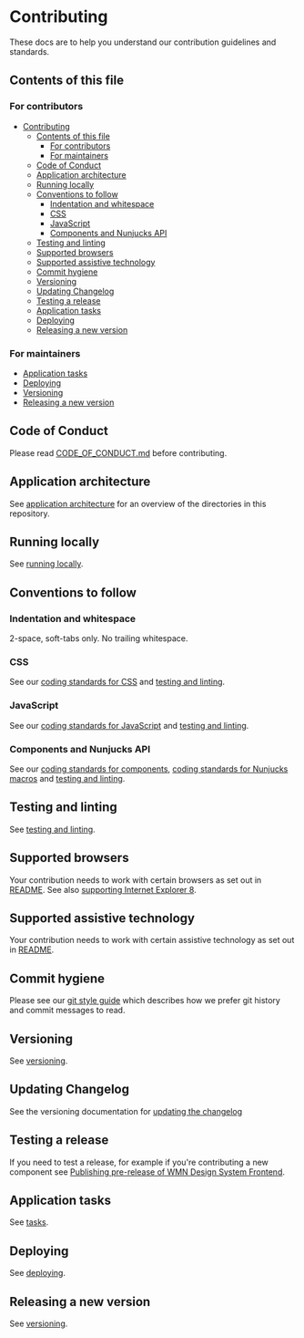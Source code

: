 # Contributing

These docs are to help you understand our contribution guidelines and standards.

## Contents of this file

### For contributors

- [Contributing](#contributing)
  - [Contents of this file](#contents-of-this-file)
    - [For contributors](#for-contributors)
    - [For maintainers](#for-maintainers)
  - [Code of Conduct](#code-of-conduct)
  - [Application architecture](#application-architecture)
  - [Running locally](#running-locally)
  - [Conventions to follow](#conventions-to-follow)
    - [Indentation and whitespace](#indentation-and-whitespace)
    - [CSS](#css)
    - [JavaScript](#javascript)
    - [Components and Nunjucks API](#components-and-nunjucks-api)
  - [Testing and linting](#testing-and-linting)
  - [Supported browsers](#supported-browsers)
  - [Supported assistive technology](#supported-assistive-technology)
  - [Commit hygiene](#commit-hygiene)
  - [Versioning](#versioning)
  - [Updating Changelog](#updating-changelog)
  - [Testing a release](#testing-a-release)
  - [Application tasks](#application-tasks)
  - [Deploying](#deploying)
  - [Releasing a new version](#releasing-a-new-version)

### For maintainers

- [Application tasks](#running-application-tasks)
- [Deploying](#deploying)
- [Versioning](#versioning)
- [Releasing a new version](#releasing-a-new-version)

## Code of Conduct

Please read [CODE_OF_CONDUCT.md](./CODE_OF_CONDUCT.md) before contributing.

## Application architecture

See [application architecture](/doc/contributing/application-architecture.md) for an overview of the directories in this repository.

## Running locally

See [running locally](/doc/contributing/running-locally.md).

## Conventions to follow

### Indentation and whitespace

2-space, soft-tabs only. No trailing whitespace.

### CSS

See our [coding standards for CSS](/doc/contributing/coding-standards/css.md) and [testing and linting](/doc/contributing/testing-and-linting.md).

### JavaScript

See our [coding standards for JavaScript](/doc/contributing/coding-standards/js.md) and [testing and linting](/doc/contributing/testing-and-linting.md).

### Components and Nunjucks API

See our [coding standards for components](/doc/contributing/coding-standards/components.md), [coding standards for Nunjucks macros](/doc/contributing/coding-standards/nunjucks-api.md) and [testing and linting](/doc/contributing/testing-and-linting.md).

## Testing and linting

See [testing and linting](/doc/contributing/testing-and-linting.md).

## Supported browsers

Your contribution needs to work with certain browsers as set out in [README](README.md#browser-support). See also [supporting Internet Explorer 8](/doc/installation/supporting-internet-explorer-8.md).

## Supported assistive technology

Your contribution needs to work with certain assistive technology as set out in [README](README.md#assistive-technology-support).

## Commit hygiene

Please see our [git style guide](https://github.com/alphagov/styleguides/blob/master/git.md)
which describes how we prefer git history and commit messages to read.

## Versioning

See [versioning](/doc/contributing/versioning.md).

## Updating Changelog

See the versioning documentation for [updating the changelog](/doc/contributing/versioning.md#updating-changelog)

## Testing a release

If you need to test a release, for example if you're contributing a new component see [Publishing pre-release of WMN Design System Frontend](/doc/contributing/publishing-a-pre-release.md).

## Application tasks

See [tasks](/doc/contributing/tasks.md).

## Deploying

See [deploying](/doc/contributing/deploying.md).

## Releasing a new version

See [versioning](/doc/contributing/versioning.md).
